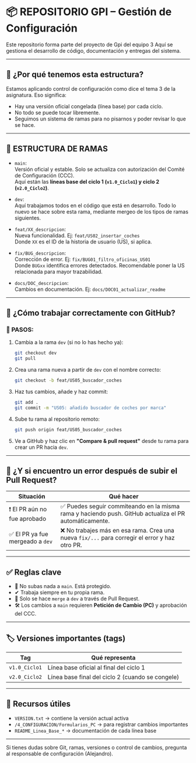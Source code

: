 

# 📦 REPOSITORIO GPI – Gestión de Configuración

Este repositorio forma parte del proyecto de Gpi del equipo 3
Aquí se gestiona el desarrollo de código, documentación y entregas del sistema.

---

## 🧠 ¿Por qué tenemos esta estructura?

Estamos aplicando control de configuración como dice el tema 3 de la asignatura. Eso significa:
- Hay una versión oficial congelada (línea base) por cada ciclo.
- No todo se puede tocar libremente.
- Seguimos un sistema de ramas para no pisarnos y poder revisar lo que se hace.

---

## 🌿 ESTRUCTURA DE RAMAS

- `main`:  
  Versión oficial y estable. Solo se actualiza con autorización del Comité de Configuración (CCC).  
  Aquí están las **líneas base del ciclo 1 (`v1.0_Ciclo1`) y ciclo 2 (`v2.0_Ciclo2`)**.

- `dev`:  
  Aquí trabajamos todos en el código que está en desarrollo. Todo lo nuevo se hace sobre esta rama, mediante mergeo de los tipos de ramas siguientes.

- `feat/XX_descripcion`:  
  Nueva funcionalidad. Ej: `feat/US02_insertar_coches`  
  Donde `XX` es el ID de la historia de usuario (US), si aplica.

- `fix/BUG_descripcion`:  
  Corrección de error. Ej: `fix/BUG01_filtro_oficinas_US01`  
  Donde `BUGxx` identifica errores detectados. Recomendable poner la US relacionada para mayor trazabilidad.

- `docs/DOC_descripcion`:  
  Cambios en documentación. Ej: `docs/DOC01_actualizar_readme`

---

## 🔁 ¿Cómo trabajar correctamente con GitHub?

### 🔧 PASOS:

1. Cambia a la rama `dev` (si no lo has hecho ya):
   ```bash
   git checkout dev
   git pull
   ```

2. Crea una rama nueva a partir de `dev` con el nombre correcto:
   ```bash
   git checkout -b feat/US05_buscador_coches
   ```

3. Haz tus cambios, añade y haz commit:
   ```bash
   git add .
   git commit -m "US05: añadido buscador de coches por marca"
   ```

4. Sube tu rama al repositorio remoto:
   ```bash
   git push origin feat/US05_buscador_coches
   ```

5. Ve a GitHub y haz clic en **"Compare & pull request"** desde tu rama para crear un PR hacia `dev`.

---

## 🧪 ¿Y si encuentro un error después de subir el Pull Request?

| Situación | Qué hacer |
|-----------|-----------|
| ❗ El PR aún no fue aprobado | ✅ Puedes seguir commiteando en la misma rama y haciendo push. GitHub actualiza el PR automáticamente. |
| ✅ El PR ya fue mergeado a `dev` | ❌ No trabajes más en esa rama. Crea una nueva `fix/...` para corregir el error y haz otro PR. |

---

## ✅ Reglas clave

- 🚫 No subas nada a `main`. Está protegido.
- ✔ Trabaja siempre en tu propia rama.
- 🔀 Solo se hace `merge` a `dev` a través de Pull Request.
- 🛠 Los cambios a `main` requieren **Petición de Cambio (PC)** y aprobación del CCC.

---

## 🏷️ Versiones importantes (tags)

| Tag | Qué representa |
|-----|----------------|
| `v1.0_Ciclo1` | Línea base oficial al final del ciclo 1 |
| `v2.0_Ciclo2` | Línea base final del ciclo 2 (cuando se congele) |

---

## 🧰 Recursos útiles

- `VERSION.txt` → contiene la versión actual activa
- `/4_CONFIGURACION/Formularios_PC` → para registrar cambios importantes
- `README_Linea_Base_*` → documentación de cada línea base

---

Si tienes dudas sobre Git, ramas, versiones o control de cambios, pregunta al responsable de configuración (Alejandro).
